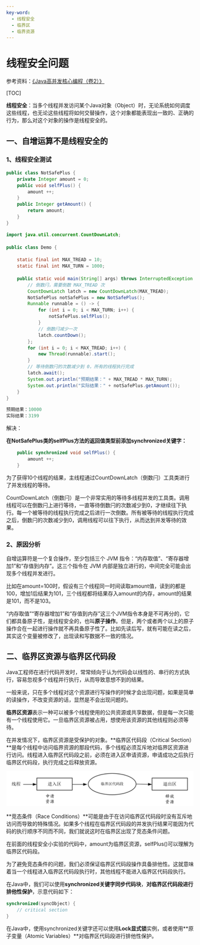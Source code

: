 ```yaml
---
key-word:
  - 线程安全
  - 临界区
  - 临界资源
---
```




# 线程安全问题

参考资料：[《Java高并发核心编程（卷2）》](https://weread.qq.com/web/bookDetail/9b93254072456ac19b9a176)

[TOC]

**线程安全**：当多个线程并发访问某个Java对象（Object）时，无论系统如何调度这些线程，也无论这些线程将如何交替操作，这个对象都能表现出一致的、正确的行为，那么对这个对象的操作是线程安全的。

## 一、自增运算不是线程安全的

### 1、线程安全测试

```java
public class NotSafePlus {
    private Integer amount = 0;
    public void selfPlus() {
        amount ++;
    }
    public Integer getAmount() {
        return amount;
    }
}
```

```java
import java.util.concurrent.CountDownLatch;

public class Demo {

    static final int MAX_TREAD = 10;
    static final int MAX_TURN = 1000;

    public static void main(String[] args) throws InterruptedException {
        // 倒数闩，需要倒数 MAX_TREAD 次
        CountDownLatch latch = new CountDownLatch(MAX_TREAD);
        NotSafePlus notSafePlus = new NotSafePlus();
        Runnable runnable = () -> {
            for (int i = 0; i < MAX_TURN; i++) {
                notSafePlus.selfPlus();
            }
            // 倒数闩减少一次
            latch.countDown();
        };
        for (int i = 0; i < MAX_TREAD; i++) {
            new Thread(runnable).start();
        }
        // 等待倒数闩的次数减少到 0，所有的线程执行完成
        latch.await();
        System.out.println("预期结果：" + MAX_TREAD * MAX_TURN);
        System.out.println("实际结果：" + notSafePlus.getAmount());
    }
}
```

```java
预期结果：10000
实际结果：3199
```

解决：

**在NotSafePlus类的selfPlus方法的返回值类型前添加synchronized关键字：**

```java
    public synchronized void selfPlus() {
        amount ++;
    }
```



为了获得10个线程的结果，主线程通过CountDownLatch（倒数闩）工具类进行了并发线程的等待。

CountDownLatch（倒数闩）是一个非常实用的等待多线程并发的工具类。调用线程可以在倒数闩上进行等待，一直等待倒数闩的次数减少到0，才继续往下执行。每一个被等待的线程执行完成之后进行一次倒数。所有被等待的线程执行完成之后，倒数闩的次数减少到0，调用线程可以往下执行，从而达到并发等待的效果。

### 2、原因分析

自增运算符是一个复合操作，至少包括三个 JVM 指令：“内存取值”、“寄存器增加1”和“存值到内存”。这三个指令在 JVM 内部是独立进行的，中间完全可能会出现多个线程并发进行。

比如在amount=100时，假设有三个线程同一时间读取amount值，读到的都是100，增加1后结果为101，三个线程都将结果存入amount的内存，amount的结果是101，而不是103。

“内存取值”“寄存器增加1”和“存值到内存”这三个JVM指令本身是不可再分的，它们都具备原子性，是线程安全的，也叫**原子操作**。但是，两个或者两个以上的原子操作合在一起进行操作就不再具备原子性了。比如先读后写，就有可能在读之后，其实这个变量被修改了，出现读和写数据不一致的情况。

## 二、临界区资源与临界区代码段

Java工程师在进行代码开发时，常常倾向于认为代码会以线性的、串行的方式执行，容易忽视多个线程并行执行，从而导致意想不到的结果。

一般来说，只在多个线程对这个资源进行写操作的时候才会出现问题，如果是简单的读操作，不改变资源的话，显然是不会出现问题的。

**临界区资源**表示一种可以被多个线程使用的公共资源或共享数据，但是每一次只能有一个线程使用它。一旦临界区资源被占用，想使用该资源的其他线程则必须等待。

在并发情况下，临界区资源是受保护的对象。**临界区代码段（Critical Section）**是每个线程中访问临界资源的那段代码，多个线程必须互斥地对临界区资源进行访问。线程进入临界区代码段之前，必须在进入区申请资源，申请成功之后执行临界区代码段，执行完成之后释放资源。

![img](assets/epub_38103745_26)

**竞态条件（Race Conditions）**可能是由于在访问临界区代码段时没有互斥地访问而导致的特殊情况。如果多个线程在临界区代码段的并发执行结果可能因为代码的执行顺序不同而不同，我们就说这时在临界区出现了竞态条件问题。

在前面的线程安全小实验的代码中，amount为临界区资源，selfPlus()可以理解为临界区代码段。

为了避免竞态条件的问题，我们必须保证临界区代码段操作具备排他性。这就意味着当一个线程进入临界区代码段执行时，其他线程不能进入临界区代码段执行。

在Java中，我们可以使用**synchronized关键字同步代码块**，**对临界区代码段进行排他性保护**，示意代码如下：

```java
synchronized(syncObject) {
    // critical section
}
```



在Java中，使用synchronized关键字还可以使用**Lock显式锁**实例，或者使用**原子变量（Atomic Variables）**对临界区代码段进行排他性保护。
